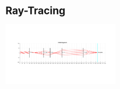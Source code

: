 # Ray-Tracing

<img src="https://github.com/xiangyu066/Ray-Tracing/blob/main/RayTracing.png" width="60%">
